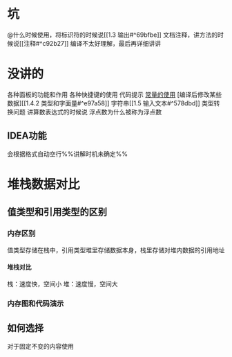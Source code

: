 
# 坑
@什么时候使用，将标识符的时候说[[1.3 输出#^69bfbe]]
文档注释，讲方法的时候说[[注释#^c92b27]]
编译不太好理解，最后再详细讲讲
# 没讲的
各种面板的功能和作用
各种快捷键的使用
代码提示
[常量的使用](https://www.icourse163.org/learn/ZJU-199001?tid=1470101496#/learn/content?type=detail&id=1253329394&cid=1283623094)
[编译后修改某些数据][[1.4.2 类型和字面量#^e97a58]]
字符串[[1.5 输入文本#^578dbd]]
类型转换问题 讲算数表达式的时候说
浮点数为什么被称为浮点数
## IDEA功能
会根据格式自动空行%%讲解时机未确定%%
# 堆栈数据对比
## 值类型和引用类型的区别
### 内存区别
值类型存储在栈中，引用类型堆里存储数据本身，栈里存储对堆内数据的引用地址
#### 堆栈对比
栈：速度快，空间小
堆：速度慢，空间大
### 内存图和代码演示

## 如何选择
对于固定不变的内容使用